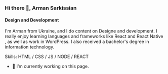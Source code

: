 ### Hi there 👋, Arman Sarkissian
#### Design and Development
I'm Arman from Ukraine, and I do content on Designe and development. I really enjoy learning languages and frameworks like React and React Native , as well as work in WordPress. I also received a bachelor's degree in information technology.

Skills: HTML / CSS / JS / NODE / REACT

- 🔭 I’m currently working on this page. 
